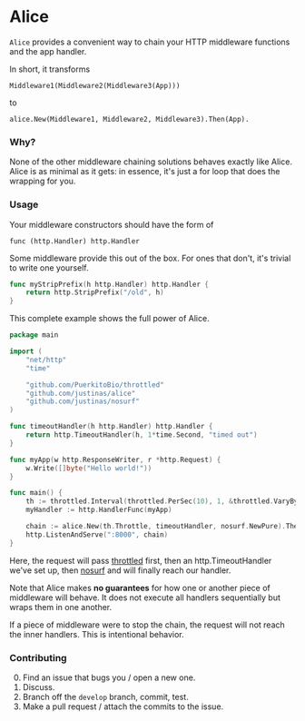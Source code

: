 # Alice 

`Alice` provides a convenient way to chain 
your HTTP middleware functions and the app handler.

In short, it transforms

    Middleware1(Middleware2(Middleware3(App)))

to

    alice.New(Middleware1, Middleware2, Middleware3).Then(App).

### Why?

None of the other middleware chaining solutions
behaves exactly like Alice.
Alice is as minimal as it gets:
in essence, it's just a for loop that does the wrapping for you.

### Usage

Your middleware constructors should have the form of

    func (http.Handler) http.Handler

Some middleware provide this out of the box.
For ones that don't, it's trivial to write one yourself.

```go
func myStripPrefix(h http.Handler) http.Handler {
    return http.StripPrefix("/old", h)
}
```

This complete example shows the full power of Alice.

```go
package main

import (
    "net/http"
    "time"

    "github.com/PuerkitoBio/throttled"
    "github.com/justinas/alice"
    "github.com/justinas/nosurf"
)

func timeoutHandler(h http.Handler) http.Handler {
    return http.TimeoutHandler(h, 1*time.Second, "timed out")
}

func myApp(w http.ResponseWriter, r *http.Request) {
    w.Write([]byte("Hello world!"))
}

func main() {
    th := throttled.Interval(throttled.PerSec(10), 1, &throttled.VaryBy{Path: true}, 50)
    myHandler := http.HandlerFunc(myApp)

    chain := alice.New(th.Throttle, timeoutHandler, nosurf.NewPure).Then(myHandler)
    http.ListenAndServe(":8000", chain)
}
```

Here, the request will pass [throttled](https://github.com/PuerkitoBio/throttled) first,
then an http.TimeoutHandler we've set up,
then [nosurf](https://github.com/justinas/nosurf)
and will finally reach our handler.

Note that Alice makes **no guarantees** for
how one or another piece of  middleware will behave.
It does not execute all handlers sequentially
but wraps them in one another.

If a piece of middleware were to stop the chain,
the request will not reach the inner handlers.
This is intentional behavior.

### Contributing

0. Find an issue that bugs you / open a new one.
1. Discuss.
2. Branch off the `develop` branch, commit, test.
3. Make a pull request / attach the commits to the issue.
